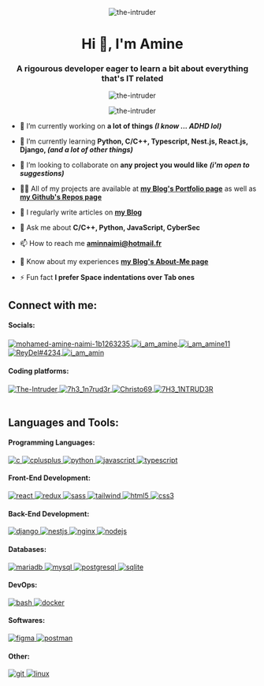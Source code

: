<p align="center">
  <img
    src="https://komarev.com/ghpvc/?username=the-intruder&label=Profile%20views&color=0e75b6&style=flat"
    alt="the-intruder"
  />
</p>
<h1 align="center">Hi 👋, I'm Amine</h1>
<h3 align="center">
  A rigourous developer eager to learn a bit about everything that's IT related
</h3>
<p align="center">
  <img
    src="https://github-profile-trophy.vercel.app/?username=the-intruder&row=1&column=6"
    alt="the-intruder"
  />
</p>
<p align="center">
    <img
      src="https://github-readme-stats.vercel.app/api/top-langs?username=the-intruder&show_icons=true&locale=en&hide_progress=true"
      alt="the-intruder"
    />
</p>

- 🔭 I’m currently working on **a lot of things *(I know ... ADHD lol)***

- 🌱 I’m currently learning **Python, C/C++, Typescript, Nest.js, React.js, Django, *(and a lot of other things)***

- 👯 I’m looking to collaborate on **any project you would like** ***(i'm open to suggestions)***

- 👨‍💻 All of my projects are available at  [**my Blog's Portfolio page**](https://blog.uvw.is-a.dev/portfolio/) as well as [**my Github's Repos page**](https://github.com/The-Intruder?tab=repositories)

- 📝 I regularly write articles on  [**my Blog**](https://blog.uvw.is-a.dev/)

- 💬 Ask me about **C/C++, Python, JavaScript, CyberSec**

- 📫 How to reach me **aminnaimi@hotmail.fr**

- 📄 Know about my experiences [**my Blog's About-Me page**](https://blog.uvw.is-a.dev/about-me/)
  
- ⚡ Fun fact **I prefer Space indentations over Tab ones** 

<h2 align="left">Connect with me:</h2>
<h4 align="left">Socials:</h4>
<a href="https://linkedin.com/in/mohamed-amine-naimi-1b1263235" target="_blank">
  <img
    align="center"
    src="https://img.shields.io/badge/linkedin-%230077B5.svg?style=for-the-badge&logo=linkedin&logoColor=white"
    alt="mohamed-amine-naimi-1b1263235"
  />
</a>
<a href="https://twitter.com/i_am_amine" target="_blank">
  <img
    align="center"
    src="https://img.shields.io/badge/Twitter-%231DA1F2.svg?style=for-the-badge&logo=Twitter&logoColor=white"
    alt="i_am_amine"
  />
</a>
<a href="https://instagram.com/i_am_amine11" target="_blank">
  <img
    align="center"
    src="https://img.shields.io/badge/Instagram-%23E4405F.svg?style=for-the-badge&logo=Instagram&logoColor=white"
    alt="i_am_amine11"
  />
</a>
<a href="https://discord.gg/ReyDel#4234" target="_blank">
  <img
    align="center"
    src="https://img.shields.io/badge/Discord-%235865F2.svg?style=for-the-badge&logo=discord&logoColor=white"
    alt="ReyDel#4234"
  />
</a>
<a href="https://stackoverflow.com/users/i_am_amin" target="_blank">
  <img
    align="center"
    src="https://img.shields.io/badge/-Stackoverflow-FE7A16?style=for-the-badge&logo=stack-overflow&logoColor=white"
    alt="i_am_amin"
  />
</a>
<br />
<h4 align="left">Coding platforms:</h4>
<a href="https://leetcode.com/The-Intruder/" target="_blank">
  <img
    align="center"
    src="https://img.shields.io/badge/LeetCode-FFA116?logo=leetcode&logoColor=black&style=for-the-badge"
    alt="The-Intruder" />
  <a href="https://codeforces.com/profile/7h3_1n7rud3r" target="_blank">
    <img
      align="center"
      src="https://img.shields.io/badge/Codeforces-445f9d?style=for-the-badge&logo=Codeforces&logoColor=white"
      alt="7h3_1n7rud3r"
    />
  </a>
  <a href="https://www.codewars.com/users/Christo69" target="_blank">
    <img
      align="center"
      src="https://img.shields.io/badge/Codewars-B1361E?style=for-the-badge&logo=codewars&logoColor=white"
      alt="Christo69"
    />
  </a>
  <a
    href="https://www.codingame.com/profile/a21510da90be61cabb4fcd90b96a18d94275784"
    target="_blank"
  >
    <img
      align="center"
      src="https://img.shields.io/badge/CodinGame-F2BB13.svg?style=for-the-badge&logo=CodinGame&logoColor=black"
      alt="7H3_1NTRUD3R"
    />
  </a>

  <br />
  <br />
  <h2 align="left">Languages and Tools:</h2>
  <h4 align="left">Programming Languages:</h4>
  <a href="https://www.cprogramming.com/" target="_blank" rel="noreferrer">
    <img
      src="https://img.shields.io/badge/c-%2300599C.svg?style=for-the-badge&logo=c&logoColor=white"
      alt="c"
    />
  </a>
  <a href="https://www.w3schools.com/cpp/" target="_blank" rel="noreferrer">
    <img
      src="https://img.shields.io/badge/c++-%2300599C.svg?style=for-the-badge&logo=c%2B%2B&logoColor=white"
      alt="cplusplus"
    />
  </a>
  <a href="https://www.python.org" target="_blank" rel="noreferrer">
    <img
      src="https://img.shields.io/badge/python-3670A0?style=for-the-badge&logo=python&logoColor=ffdd54"
      alt="python"
    />
  </a>
  <a
    href="https://developer.mozilla.org/en-US/docs/Web/JavaScript"
    target="_blank"
    rel="noreferrer"
  >
    <img
      src="https://img.shields.io/badge/javascript-%23323330.svg?style=for-the-badge&logo=javascript&logoColor=%23F7DF1E"
      alt="javascript"
    />
  </a>
  <a href="https://www.typescriptlang.org/" target="_blank" rel="noreferrer">
    <img
      src="https://img.shields.io/badge/typescript-%23007ACC.svg?style=for-the-badge&logo=typescript&logoColor=white"
      alt="typescript"
    />
  </a>
  <br />
  <h4 align="left">Front-End Development:</h4>
  <a href="https://reactjs.org/" target="_blank" rel="noreferrer">
    <img
      src="https://img.shields.io/badge/react-%2320232a.svg?style=for-the-badge&logo=react&logoColor=%2361DAFB"
      alt="react"
    />
  </a>
  <a href="https://redux.js.org" target="_blank" rel="noreferrer">
    <img
      src="https://img.shields.io/badge/redux-%23593d88.svg?style=for-the-badge&logo=redux&logoColor=white"
      alt="redux"
    />
  </a>
  <a href="https://sass-lang.com" target="_blank" rel="noreferrer">
    <img
      src="https://img.shields.io/badge/SASS-hotpink.svg?style=for-the-badge&logo=SASS&logoColor=white"
      alt="sass"
    />
  </a>
  <a href="https://tailwindcss.com/" target="_blank" rel="noreferrer">
    <img
      src="https://img.shields.io/badge/tailwindcss-%2338B2AC.svg?style=for-the-badge&logo=tailwind-css&logoColor=white"
      alt="tailwind"
    />
  </a>
  <a href="https://www.w3.org/html/" target="_blank" rel="noreferrer">
    <img
      src="https://img.shields.io/badge/html5-%23E34F26.svg?style=for-the-badge&logo=html5&logoColor=white"
      alt="html5"
    />
  </a>
  <a href="https://www.w3schools.com/css/" target="_blank" rel="noreferrer">
    <img
      src="https://img.shields.io/badge/css3-%231572B6.svg?style=for-the-badge&logo=css3&logoColor=white"
      alt="css3"
    />
  </a>
  <br />
  <h4 align="left">Back-End Development:</h4>
  <a href="https://www.djangoproject.com/" target="_blank" rel="noreferrer">
    <img
      src="https://img.shields.io/badge/django-%23092E20.svg?style=for-the-badge&logo=django&logoColor=white"
      alt="django"
    />
  </a>
  <a href="https://nestjs.com/" target="_blank" rel="noreferrer">
    <img
      src="https://img.shields.io/badge/nestjs-%23E0234E.svg?style=for-the-badge&logo=nestjs&logoColor=white"
      alt="nestjs"
    />
  </a>
  <a href="https://www.nginx.com" target="_blank" rel="noreferrer">
    <img
      src="https://img.shields.io/badge/nginx-%23009639.svg?style=for-the-badge&logo=nginx&logoColor=white"
      alt="nginx"
    />
  </a>
  <a href="https://nodejs.org" target="_blank" rel="noreferrer">
    <img
      src="https://img.shields.io/badge/node.js-6DA55F?style=for-the-badge&logo=node.js&logoColor=white"
      alt="nodejs"
    />
  </a>
  <br />
  <h4 align="left">Databases:</h4>
  <a href="https://mariadb.org/" target="_blank" rel="noreferrer">
    <img
      src="https://img.shields.io/badge/MariaDB-003545?style=for-the-badge&logo=mariadb&logoColor=white"
      alt="mariadb"
    />
  </a>
  <a href="https://www.mysql.com/" target="_blank" rel="noreferrer">
    <img
      src="https://img.shields.io/badge/mysql-%2300f.svg?style=for-the-badge&logo=mysql&logoColor=white"
      alt="mysql"
    />
  </a>
  <a href="https://www.postgresql.org" target="_blank" rel="noreferrer">
    <img
      src="https://img.shields.io/badge/postgres-%23316192.svg?style=for-the-badge&logo=postgresql&logoColor=white"
      alt="postgresql"
    />
  </a>
  <a href="https://www.sqlite.org/" target="_blank" rel="noreferrer">
    <img
      src="https://img.shields.io/badge/sqlite-%2307405e.svg?style=for-the-badge&logo=sqlite&logoColor=white"
      alt="sqlite"
    />
  </a>
  <br />
  <h4 align="left">DevOps:</h4>
  <a href="https://www.gnu.org/software/bash/" target="_blank" rel="noreferrer">
    <img
      src="https://img.shields.io/badge/shell_script-%23121011.svg?style=for-the-badge&logo=gnu-bash&logoColor=white"
      alt="bash"
    />
  </a>
  <a href="https://www.docker.com/" target="_blank" rel="noreferrer">
    <img
      src="https://img.shields.io/badge/docker-%230db7ed.svg?style=for-the-badge&logo=docker&logoColor=white"
      alt="docker"
    />
  </a>
  <br />
  <h4 align="left">Softwares:</h4>
  <a href="https://www.figma.com/" target="_blank" rel="noreferrer">
    <img
      src="https://img.shields.io/badge/figma-%23F24E1E.svg?style=for-the-badge&logo=figma&logoColor=white"
      alt="figma"
    />
  </a>
  <a href="https://postman.com" target="_blank" rel="noreferrer">
    <img
      src="https://img.shields.io/badge/Postman-FF6C37?style=for-the-badge&logo=postman&logoColor=white"
      alt="postman"
    />
  </a>
  <br />
  <h4 align="left">Other:</h4>
  <a href="https://git-scm.com/" target="_blank" rel="noreferrer">
    <img
      src="https://img.shields.io/badge/git-%23F05033.svg?style=for-the-badge&logo=git&logoColor=white"
      alt="git"
    />
  </a>
  <a href="https://www.linux.org/" target="_blank" rel="noreferrer">
    <img
      src="https://img.shields.io/badge/Linux-FCC624?style=for-the-badge&logo=linux&logoColor=black"
      alt="linux"
    />
  </a>
  <br />
  <br />

